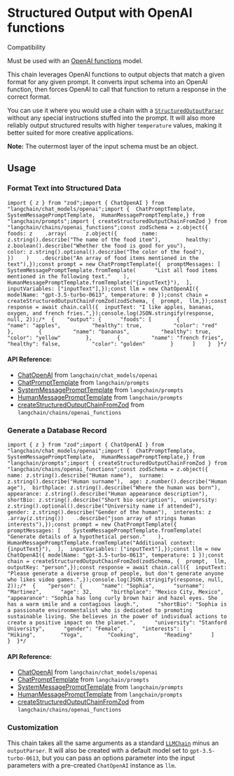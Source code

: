 Structured Output with OpenAI functions
=======================================

Compatibility

Must be used with an [OpenAI functions](https://platform.openai.com/docs/guides/gpt/function-calling) model.

This chain leverages OpenAI functions to output objects that match a given format for any given prompt. It converts input schema into an OpenAI function, then forces OpenAI to call that function to return a response in the correct format.

You can use it where you would use a chain with a [`StructuredOutputParser`](/docs/modules/model_io/output_parsers) without any special instructions stuffed into the prompt. It will also more reliably output structured results with higher `temperature` values, making it better suited for more creative applications.

**Note:** The outermost layer of the input schema must be an object.

Usage[](#usage "Direct link to Usage")
---------------------------------------

### Format Text into Structured Data[](#format-text-into-structured-data "Direct link to Format Text into Structured Data")

    import { z } from "zod";import { ChatOpenAI } from "langchain/chat_models/openai";import {  ChatPromptTemplate,  SystemMessagePromptTemplate,  HumanMessagePromptTemplate,} from "langchain/prompts";import { createStructuredOutputChainFromZod } from "langchain/chains/openai_functions";const zodSchema = z.object({  foods: z    .array(      z.object({        name: z.string().describe("The name of the food item"),        healthy: z.boolean().describe("Whether the food is good for you"),        color: z.string().optional().describe("The color of the food"),      })    )    .describe("An array of food items mentioned in the text"),});const prompt = new ChatPromptTemplate({  promptMessages: [    SystemMessagePromptTemplate.fromTemplate(      "List all food items mentioned in the following text."    ),    HumanMessagePromptTemplate.fromTemplate("{inputText}"),  ],  inputVariables: ["inputText"],});const llm = new ChatOpenAI({ modelName: "gpt-3.5-turbo-0613", temperature: 0 });const chain = createStructuredOutputChainFromZod(zodSchema, {  prompt,  llm,});const response = await chain.call({  inputText: "I like apples, bananas, oxygen, and french fries.",});console.log(JSON.stringify(response, null, 2));/*  {    "output": {      "foods": [        {          "name": "apples",          "healthy": true,          "color": "red"        },        {          "name": "bananas",          "healthy": true,          "color": "yellow"        },        {          "name": "french fries",          "healthy": false,          "color": "golden"        }      ]    }  }*/

#### API Reference:

*   [ChatOpenAI](/docs/api/chat_models_openai/classes/ChatOpenAI) from `langchain/chat_models/openai`
*   [ChatPromptTemplate](/docs/api/prompts/classes/ChatPromptTemplate) from `langchain/prompts`
*   [SystemMessagePromptTemplate](/docs/api/prompts/classes/SystemMessagePromptTemplate) from `langchain/prompts`
*   [HumanMessagePromptTemplate](/docs/api/prompts/classes/HumanMessagePromptTemplate) from `langchain/prompts`
*   [createStructuredOutputChainFromZod](/docs/api/chains_openai_functions/functions/createStructuredOutputChainFromZod) from `langchain/chains/openai_functions`

### Generate a Database Record[](#generate-a-database-record "Direct link to Generate a Database Record")

    import { z } from "zod";import { ChatOpenAI } from "langchain/chat_models/openai";import {  ChatPromptTemplate,  SystemMessagePromptTemplate,  HumanMessagePromptTemplate,} from "langchain/prompts";import { createStructuredOutputChainFromZod } from "langchain/chains/openai_functions";const zodSchema = z.object({  name: z.string().describe("Human name"),  surname: z.string().describe("Human surname"),  age: z.number().describe("Human age"),  birthplace: z.string().describe("Where the human was born"),  appearance: z.string().describe("Human appearance description"),  shortBio: z.string().describe("Short bio secription"),  university: z.string().optional().describe("University name if attended"),  gender: z.string().describe("Gender of the human"),  interests: z    .array(z.string())    .describe("json array of strings human interests"),});const prompt = new ChatPromptTemplate({  promptMessages: [    SystemMessagePromptTemplate.fromTemplate(      "Generate details of a hypothetical person."    ),    HumanMessagePromptTemplate.fromTemplate("Additional context: {inputText}"),  ],  inputVariables: ["inputText"],});const llm = new ChatOpenAI({ modelName: "gpt-3.5-turbo-0613", temperature: 1 });const chain = createStructuredOutputChainFromZod(zodSchema, {  prompt,  llm,  outputKey: "person",});const response = await chain.call({  inputText:    "Please generate a diverse group of people, but don't generate anyone who likes video games.",});console.log(JSON.stringify(response, null, 2));/*  {    "person": {      "name": "Sophia",      "surname": "Martinez",      "age": 32,      "birthplace": "Mexico City, Mexico",      "appearance": "Sophia has long curly brown hair and hazel eyes. She has a warm smile and a contagious laugh.",      "shortBio": "Sophia is a passionate environmentalist who is dedicated to promoting sustainable living. She believes in the power of individual actions to create a positive impact on the planet.",      "university": "Stanford University",      "gender": "Female",      "interests": [        "Hiking",        "Yoga",        "Cooking",        "Reading"      ]    }  }*/

#### API Reference:

*   [ChatOpenAI](/docs/api/chat_models_openai/classes/ChatOpenAI) from `langchain/chat_models/openai`
*   [ChatPromptTemplate](/docs/api/prompts/classes/ChatPromptTemplate) from `langchain/prompts`
*   [SystemMessagePromptTemplate](/docs/api/prompts/classes/SystemMessagePromptTemplate) from `langchain/prompts`
*   [HumanMessagePromptTemplate](/docs/api/prompts/classes/HumanMessagePromptTemplate) from `langchain/prompts`
*   [createStructuredOutputChainFromZod](/docs/api/chains_openai_functions/functions/createStructuredOutputChainFromZod) from `langchain/chains/openai_functions`

### Customization[](#customization "Direct link to Customization")

This chain takes all the same arguments as a standard [`LLMChain`](/docs/modules/chains/foundational/llm_chain) minus an `outputParser`. It will also be created with a default model set to `gpt-3.5-turbo-0613`, but you can pass an options parameter into the input parameters with a pre-created `ChatOpenAI` instance as `llm`.